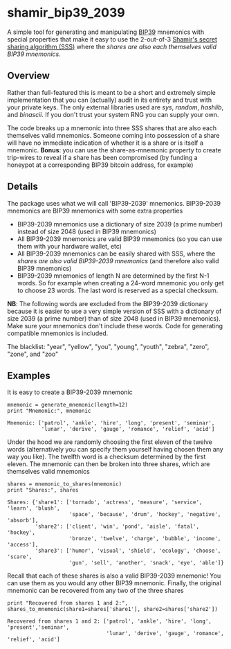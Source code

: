 # shamir_bip39_2039
A simple tool for generating and manipulating [BIP39](https://github.com/bitcoin/bips/blob/master/bip-0039.mediawiki) mnemonics with special properties that make it easy to use the 2-out-of-3 [Shamir's secret sharing algorithm (SSS)](https://en.wikipedia.org/wiki/Shamir%27s_Secret_Sharing) where the *shares are also each themselves valid BIP39 mnemonics*.

## Overview

Rather than full-featured this is meant to be a short and extremely simple implementation that you can (actually) audit in its entirety and trust with your private keys. The only external libraries used are *sys*, *random*, *hashlib*, and *binascii*. If you don't trust your system RNG you can supply your own.

The code breaks up a mnemonic into three SSS shares that are also each themselves valid mnemonics. Someone coming into possession of a share will have no immediate indication of whether it is a share or is itself a mnemonic. **Bonus**: you can use the share-as-mnemonic property to create trip-wires to reveal if a share has been compromised (by funding a honeypot at a corresponding BIP39 bitcoin address, for example) 

## Details

The package uses what we will call 'BIP39-2039' mnemonics. BIP39-2039 mnemonics are BIP39 mnemonics with some extra properties

- BIP39-2039 mnemonics use a dictionary of size 2039 (a prime number) instead of size 2048 (used in BIP39 mnemonics)
- All BIP39-2039 mnemonics are valid BIP39 mnemonics (so you can use them with your hardware wallet, etc)
- All BIP39-2039 mnemonics can be easily shared with SSS, where the *shares are also valid BIP39-2039 mnemonics* (and therefore also valid BIP39 mnemonics)
- BIP39-2039 mnemonics of length N are determined by the first N-1 words. So for example when creating a 24-word mnemonic you only get to choose 23 words. The last word is reserved as a special checksum.

**NB**: The following words are excluded from the BIP39-2039 dictionary because it is easier to use a very simple version of SSS with a dictionary of size 2039 (a prime number) than of size 2048 (used in BIP39 mnemonics). Make sure your mnemonics don't include these words. Code for generating compatible mnemonics is included.

The blacklist: "year", "yellow", "you", "young", "youth", "zebra", "zero", "zone", and "zoo"

## Examples

It is easy to create a BIP39-2039 mnemonic

```
mnemonic = generate_mnemonic(length=12)
print "Mnemonic:", mnemonic
```

```
Mnemonic: ['patrol', 'ankle', 'hire', 'long', 'present', 'seminar',
           'lunar', 'derive', 'gauge', 'romance', 'relief', 'acid']
```

Under the hood we are randomly choosing the first eleven of the twelve words (alternatively you can specify them yourself having chosen them any way you like). The twelfth word is a checksum determined by the first eleven. The mnemonic can then be broken into three shares, which are themselves valid mnemonics

```
shares = mnemonic_to_shares(mnemonic)
print "Shares:", shares
```

```
Shares: {'share1': ['tornado', 'actress', 'measure', 'service', 'learn', 'blush',
                    'space', 'because', 'drum', 'hockey', 'negative', 'absorb'],
         'share2': ['client', 'win', 'pond', 'aisle', 'fatal', 'hockey',
                    'bronze', 'twelve', 'charge', 'bubble', 'income', 'access'],
         'share3': ['humor', 'visual', 'shield', 'ecology', 'choose', 'scare',
                    'gun', 'sell', 'another', 'snack', 'eye', 'able']}
```

Recall that each of these shares is also a valid BIP39-2039 mnemonic! You can use them as you would any other BIP39 mnemonic. Finally, the original mnemonic can be recovered from any two of the three shares

```
print "Recovered from shares 1 and 2:", shares_to_mnemonic(share1=shares['share1'], share2=shares['share2'])
```

```
Recovered from shares 1 and 2: ['patrol', 'ankle', 'hire', 'long', 'present','seminar',
                                'lunar', 'derive', 'gauge', 'romance', 'relief', 'acid']
```
